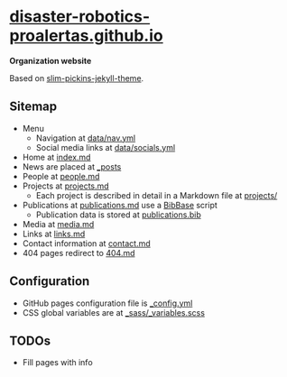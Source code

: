 # [disaster-robotics-proalertas.github.io](https://disaster-robotics-proalertas.github.io)
**Organization website**

Based on [slim-pickins-jekyll-theme](https://github.com/chrisanthropic/slim-pickins-jekyll-theme).

## Sitemap
- Menu
  - Navigation at [data/nav.yml](data/nav.yml)
  - Social media links at [data/socials.yml](data/socials.yml)
- Home at [index.md](index.md)
- News are placed at [_posts](_posts)
- People at [people.md](people.md)
- Projects at [projects.md](projects.md)
  - Each project is described in detail in a Markdown file at [projects/](projects/)
- Publications at [publications.md](publications.md) use a [BibBase](https://bibbase.org/) script 
  - Publication data is stored at [publications.bib](publications.bib)
- Media at [media.md](media.md)
- Links at [links.md](links.md)
- Contact information at [contact.md](contact.md)
- 404 pages redirect to [404.md](404.md)

## Configuration
- GitHub pages configuration file is [_config.yml](_config.yml)
- CSS global variables are at [_sass/_variables.scss](_sass/_variables.scss)

## TODOs
- Fill pages with info
